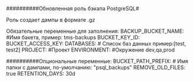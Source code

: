 ##########Обновленная роль бэкапа PostgreSQL#

Роль создает дампы в формате .gz

Обязательные переменные для заполнения:
BACKUP_BUCKET_NAME: #Имя бакета, пример: tms-backups
BUCKET_KEY_ID: 
BUCKET_ACCESS_KEY:
DATABASES: # Список баз данных пример:[test, test2]
PROJECT: #Проект
ENVIRONMENT: #Окружение dev,qa,prod


##########Опциональные переменные:
BUCKET_PATH_PREFIX: # Имя папки с дампами, по-умолчанию: "psql_backups"
REMOVE_OLD_FILES: true
RETENTION_DAYS: 30d
